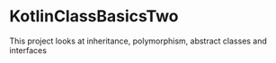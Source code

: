 # KotlinClassBasicsTwo
This project looks at inheritance, polymorphism, abstract classes and interfaces
